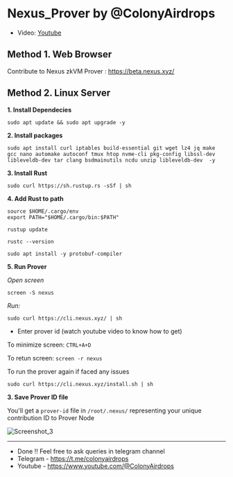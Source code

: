 # Nexus_Prover by @ColonyAirdrops

- Video: [Youtube](https://youtu.be/j2kyQtwtmjw)

## Method 1. Web Browser
Contribute to Nexus zkVM Prover : https://beta.nexus.xyz/


## Method 2. Linux Server
**1. Install Dependecies**
```console
sudo apt update && sudo apt upgrade -y
```
**2. Install packages**
```console
sudo apt install curl iptables build-essential git wget lz4 jq make gcc nano automake autoconf tmux htop nvme-cli pkg-config libssl-dev libleveldb-dev tar clang bsdmainutils ncdu unzip libleveldb-dev  -y
```
**3. Install Rust**
```console
sudo curl https://sh.rustup.rs -sSf | sh
```
**4. Add Rust to path**
```console
source $HOME/.cargo/env
export PATH="$HOME/.cargo/bin:$PATH"
```
```console
rustup update

rustc --version
```
```console
sudo apt install -y protobuf-compiler
```

**5. Run Prover**

*Open screen*
```console
screen -S nexus
```
*Run:*
```console
sudo curl https://cli.nexus.xyz/ | sh
```
- Enter prover id (watch youtube video to know how to get)

To minimize screen: `CTRL+A+D`

To retun screen: `screen -r nexus`

To run the prover again if faced any issues
```console
sudo curl https://cli.nexus.xyz/install.sh | sh
```

**3. Save Prover ID file**

You'll get a `prover-id` file in `/root/.nexus/` representing your unique contribution ID to Prover Node

![Screenshot_3](https://github.com/user-attachments/assets/5362c2b7-f116-4086-aeec-44fc7b425d05)


---
- Done !! Feel free to ask queries in telegram channel
- Telegram - https://t.me/colonyairdrops
- Youtube - https://www.youtube.com/@ColonyAirdrops
